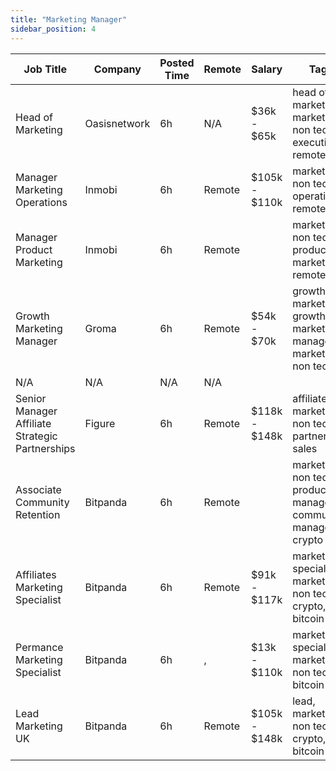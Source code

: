 ```yaml
---
title: "Marketing Manager"
sidebar_position: 4
---
```


| Job Title | Company | Posted Time | Remote | Salary | Tags | Apply Link |
|-----------|---------|-------------|--------|--------|------|------------|
| Head of Marketing | Oasisnetwork | 6h | N/A | $36k - $65k | head of marketing, marketing, non tech, executive, remote | [Apply](https://web3.career/head-of-marketing-oasisnetwork/73767) |
| Manager Marketing Operations | Inmobi | 6h | Remote | $105k - $110k | marketing, non tech, operations, remote | [Apply](https://web3.career/manager-marketing-operations-inmobi/99742) |
| Manager Product Marketing | Inmobi | 6h | Remote |  | marketing, non tech, product marketing, remote | [Apply](https://web3.career/manager-product-marketing-inmobi/108140) |
| Growth Marketing Manager | Groma | 6h | Remote | $54k - $70k | growth marketing, growth, marketing manager, marketing, non tech | [Apply](https://web3.career/growth-marketing-manager-groma/108138) |
| N/A | N/A | N/A | N/A |  |  | [Apply](https://web3.career/metana) |
| Senior Manager Affiliate Strategic Partnerships | Figure | 6h | Remote | $118k - $148k | affiliate, marketing, non tech, partnership, sales | [Apply](https://web3.career/senior-manager-affiliate-strategic-partnerships-figure/106731) |
| Associate Community Retention | Bitpanda | 6h | Remote |  | marketing, non tech, product manager, community manager, crypto | [Apply](https://web3.career/associate-community-retention-bitpanda/105554) |
| Affiliates Marketing Specialist | Bitpanda | 6h | Remote | $91k - $117k | marketing specialist, marketing, non tech, crypto, bitcoin | [Apply](https://web3.career/affiliates-marketing-specialist-bitpanda/106699) |
| Permance Marketing Specialist | Bitpanda | 6h | , | $13k - $110k | marketing specialist, marketing, non tech, bitcoin | [Apply](https://web3.career/performance-marketing-specialist-bitpanda/59316) |
| Lead Marketing UK | Bitpanda | 6h | Remote | $105k - $148k | lead, marketing, non tech, crypto, bitcoin | [Apply](https://web3.career/lead-marketing-uk-bitpanda/101610) |
